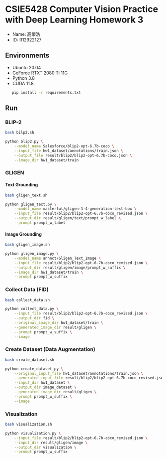 # CSIE5428 Computer Vision Practice with Deep Learning Homework 3
* Name: 高榮浩
* ID: R12922127

## Environments

* Ubuntu 20.04
* GeForce RTX™ 2080 Ti 11G
* Python 3.8
* CUDA 11.8

```sh
   pip install -r requirements.txt
```

## Run
### BLIP-2
```sh
bash bilp2.sh
```

```sh
python blip2.py \
    --model_name Salesforce/blip2-opt-6.7b-coco \
    --input_file hw1_dataset/annotations/train.json \
    --output_file result/blip2/blip2-opt-6.7b-coco.json \
    --image_dir hw1_dataset/train

```

### GLIGEN
#### Text Grounding
```sh
bash gligen_text.sh
```

```sh
python gligen_text.py \
    --model_name masterful/gligen-1-4-generation-text-box \
    --input_file result/blip2/blip2-opt-6.7b-coco_revised.json \
    --output_dir result/gligen/text/prompt_w_label \
    --prompt prompt_w_label

```

#### Image Grounding
```sh
bash gligen_image.sh
```

```sh
python gligen_image.py \
    --model_name anhnct/Gligen_Text_Image \
    --input_file result/blip2/blip2-opt-6.7b-coco_revised.json \
    --output_dir result/gligen/image/prompt_w_suffix \
    --image_dir hw1_dataset/train \
    --prompt prompt_w_suffix

```

### Collect Data (FID)
```sh
bash collect_data.sh
```

```sh
python collect_data.py \
    --input_file result/blip2/blip2-opt-6.7b-coco_revised.json \
    --output_dir fid \
    --original_image_dir hw1_dataset/train \
    --generated_image_dir result/gligen \
    --prompt prompt_w_suffix \
    --image

```

### Create Dataset (Data Augmentation)
```sh
bash create_dataset.sh
```

```sh
python create_dataset.py \
    --original_input_file hw1_dataset/annotations/train.json \
    --generated_input_file result/blip2/blip2-opt-6.7b-coco_revised.json \
    --input_dir hw1_dataset \
    --output_dir image_dataset \
    --generated_image_dir result/gligen \
    --prompt prompt_w_suffix \
    --image

```

### Visualization
```sh
bash visualization.sh
```

```sh
python visualization.py \
    --input_file result/blip2/blip2-opt-6.7b-coco_revised.json \
    --input_dir result/gligen/image \
    --output_dir visualization \
    --prompt prompt_w_suffix

```
